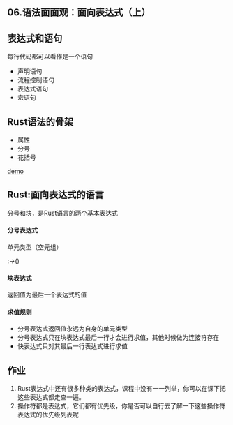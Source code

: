 ## 06.语法面面观：面向表达式（上）


## 表达式和语句

每行代码都可以看作是一个语句

- 声明语句
- 流程控制语句
- 表达式语句
- 宏语句



## Rust语法的骨架

- 属性
- 分号
- 花括号


[demo](../src/demo/06.rs)



## Rust:面向表达式的语言

分号和块，是Rust语言的两个基本表达式

#### 分号表达式

单元类型（空元组）

:->()

#### 块表达式

返回值为最后一个表达式的值

#### 求值规则

- 分号表达式返回值永远为自身的单元类型
- 分号表达式只在块表达式最后一行才会进行求值，其他时候做为连接符存在
- 快表达式只对其最后一行表达式进行求值



## 作业

1. Rust表达式中还有很多种类的表达式，课程中没有一一列举，你可以在课下把这些表达式都走查一遍。
2. 操作符都是表达式，它们都有优先级，你是否可以自行去了解一下这些操作符表达式的优先级列表呢

